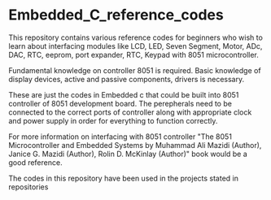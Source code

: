# Embedded_C_reference_codes

This repository contains various reference codes for beginners who wish to learn about interfacing modules like LCD, LED, Seven Segment, Motor, ADc, DAC, RTC, eeprom, port expander, RTC, Keypad  with 8051 microcontroller.

Fundamental knowledge on controller 8051 is required. 
Basic knowledge of display devices, active and passive components, drivers is necessary.

These are just the codes in Embedded c that could be built into 8051 controller of 8051 development board. The perepherals need to be connected to the correct ports of controller along with appropriate clock and power supply in order for everything to function correctly.

For more information on interfacing with 8051 controller "The 8051 Microcontroller and Embedded Systems by Muhammad Ali Mazidi  (Author), Janice G. Mazidi (Author), Rolin D. McKinlay (Author)" book would be a good reference.

The codes in this repository have been used in the projects stated in repositories  
